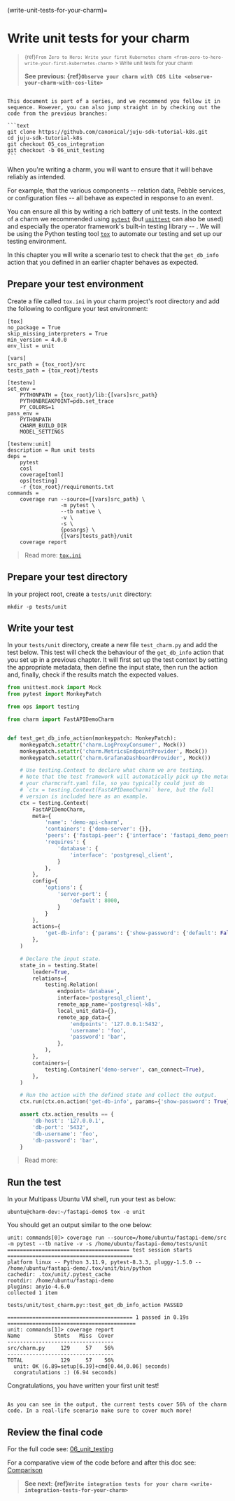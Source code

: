 (write-unit-tests-for-your-charm)=
# Write unit tests for your charm

> <small> {ref}`From Zero to Hero: Write your first Kubernetes charm <from-zero-to-hero-write-your-first-kubernetes-charm>` > Write unit tests for your charm</small>
> 
> **See previous: {ref}`Observe your charm with COS Lite <observe-your-charm-with-cos-lite>`**

````{important}

This document is part of a series, and we recommend you follow it in sequence. However, you can also jump straight in by checking out the code from the previous branches:

```text
git clone https://github.com/canonical/juju-sdk-tutorial-k8s.git
cd juju-sdk-tutorial-k8s
git checkout 05_cos_integration
git checkout -b 06_unit_testing
```

````

When you're writing a charm, you will want to ensure that it will behave reliably as intended.

For example, that the various components -- relation data, Pebble services, or configuration files -- all behave as expected in response to an event.

You can ensure all this by writing a rich battery of unit tests. In the context of a charm we recommended using [`pytest`](https://pytest.org/) (but [`unittest`](https://docs.python.org/3/library/unittest.html) can also be used) and especially the operator framework's built-in testing library --  [](ops_testing_harness). We will be using the Python testing tool [`tox`](https://tox.wiki/en/4.14.2/index.html) to automate our testing and set up our testing environment.

<!-- TODO

This chapter and the next should be removed and the content spread throughout
each of the previous chapters. Each time a feature is added, a unit and
integration test should also be added. At the end of each chapter, before
manually checking the feature works, the user should run the tests to make sure
that they pass.

-->

In this chapter you will write a scenario test to check that the `get_db_info` action that you defined in an earlier chapter behaves as expected.

## Prepare your test environment

Create a file called `tox.ini` in your charm project's root directory and add the following to configure your test environment:

```
[tox]
no_package = True
skip_missing_interpreters = True
min_version = 4.0.0
env_list = unit

[vars]
src_path = {tox_root}/src
tests_path = {tox_root}/tests

[testenv]
set_env =
    PYTHONPATH = {tox_root}/lib:{[vars]src_path}
    PYTHONBREAKPOINT=pdb.set_trace
    PY_COLORS=1
pass_env =
    PYTHONPATH
    CHARM_BUILD_DIR
    MODEL_SETTINGS

[testenv:unit]
description = Run unit tests
deps =
    pytest
    cosl
    coverage[toml]
    ops[testing]
    -r {tox_root}/requirements.txt
commands =
    coverage run --source={[vars]src_path} \
                 -m pytest \
                 --tb native \
                 -v \
                 -s \
                 {posargs} \
                 {[vars]tests_path}/unit
    coverage report
```
> Read more: [`tox.ini`](https://tox.wiki/en/latest/config.html#tox-ini)

## Prepare your test directory

In your project root, create a `tests/unit` directory:

```text
mkdir -p tests/unit
```

## Write your test

In your `tests/unit` directory, create a new file `test_charm.py` and add the test below. This test will check the behaviour of the `get_db_info` action that you set up in a previous chapter. It will first set up the test context by setting the appropriate metadata, then define the input state, then run the action and, finally, check if the results match the expected values.

```python
from unittest.mock import Mock
from pytest import MonkeyPatch

from ops import testing

from charm import FastAPIDemoCharm


def test_get_db_info_action(monkeypatch: MonkeyPatch):
    monkeypatch.setattr('charm.LogProxyConsumer', Mock())
    monkeypatch.setattr('charm.MetricsEndpointProvider', Mock())
    monkeypatch.setattr('charm.GrafanaDashboardProvider', Mock())

    # Use testing.Context to declare what charm we are testing.
    # Note that the test framework will automatically pick up the metadata from
    # your charmcraft.yaml file, so you typically could just do
    # `ctx = testing.Context(FastAPIDemoCharm)` here, but the full
    # version is included here as an example.
    ctx = testing.Context(
        FastAPIDemoCharm,
        meta={
            'name': 'demo-api-charm',
            'containers': {'demo-server': {}},
            'peers': {'fastapi-peer': {'interface': 'fastapi_demo_peers'}},
            'requires': {
                'database': {
                    'interface': 'postgresql_client',
                }
            },
        },
        config={
            'options': {
                'server-port': {
                    'default': 8000,
                }
            }
        },
        actions={
            'get-db-info': {'params': {'show-password': {'default': False, 'type': 'boolean'}}}
        },
    )

    # Declare the input state.
    state_in = testing.State(
        leader=True,
        relations={
            testing.Relation(
                endpoint='database',
                interface='postgresql_client',
                remote_app_name='postgresql-k8s',
                local_unit_data={},
                remote_app_data={
                    'endpoints': '127.0.0.1:5432',
                    'username': 'foo',
                    'password': 'bar',
                },
            ),
        },
        containers={
            testing.Container('demo-server', can_connect=True),
        },
    )

    # Run the action with the defined state and collect the output.
    ctx.run(ctx.on.action('get-db-info', params={'show-password': True}), state_in)

    assert ctx.action_results == {
        'db-host': '127.0.0.1',
        'db-port': '5432',
        'db-username': 'foo',
        'db-password': 'bar',
    }
```

> Read more: [](ops_testing_harness)

## Run the test

In your Multipass Ubuntu VM shell, run your test as below:

```text
ubuntu@charm-dev:~/fastapi-demo$ tox -e unit     
```

You should get an output similar to the one below:

```text                                             
unit: commands[0]> coverage run --source=/home/ubuntu/fastapi-demo/src -m pytest --tb native -v -s /home/ubuntu/fastapi-demo/tests/unit
======================================= test session starts ========================================
platform linux -- Python 3.11.9, pytest-8.3.3, pluggy-1.5.0 -- /home/ubuntu/fastapi-demo/.tox/unit/bin/python
cachedir: .tox/unit/.pytest_cache
rootdir: /home/ubuntu/fastapi-demo
plugins: anyio-4.6.0
collected 1 item                                                                                   

tests/unit/test_charm.py::test_get_db_info_action PASSED

======================================== 1 passed in 0.19s =========================================
unit: commands[1]> coverage report
Name           Stmts   Miss  Cover
----------------------------------
src/charm.py     129     57    56%
----------------------------------
TOTAL            129     57    56%
  unit: OK (6.89=setup[6.39]+cmd[0.44,0.06] seconds)
  congratulations :) (6.94 seconds)
```

Congratulations, you have written your first unit test!

```{caution}

As you can see in the output, the current tests cover 56% of the charm code. In a real-life scenario make sure to cover much more!
```

## Review the final code

For the full code see: [06_unit_testing](https://github.com/canonical/juju-sdk-tutorial-k8s/tree/06_unit_testing)

For a comparative view of the code before and after this doc see: [Comparison](https://github.com/canonical/juju-sdk-tutorial-k8s/compare/05_cos_integration...06_unit_testing)

> **See next: {ref}`Write integration tests for your charm <write-integration-tests-for-your-charm>`**
